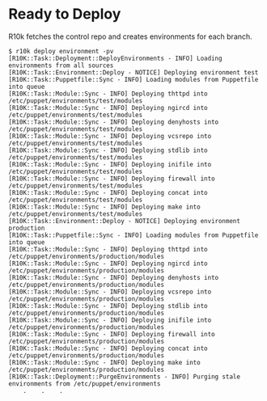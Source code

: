 <!SLIDE>
# Ready to Deploy

R10k fetches the control repo and creates environments for each branch.

    $ r10k deploy environment -pv
    [R10K::Task::Deployment::DeployEnvironments - INFO] Loading environments from all sources
    [R10K::Task::Environment::Deploy - NOTICE] Deploying environment test
    [R10K::Task::Puppetfile::Sync - INFO] Loading modules from Puppetfile into queue
    [R10K::Task::Module::Sync - INFO] Deploying thttpd into /etc/puppet/environments/test/modules
    [R10K::Task::Module::Sync - INFO] Deploying ngircd into /etc/puppet/environments/test/modules
    [R10K::Task::Module::Sync - INFO] Deploying denyhosts into /etc/puppet/environments/test/modules
    [R10K::Task::Module::Sync - INFO] Deploying vcsrepo into /etc/puppet/environments/test/modules
    [R10K::Task::Module::Sync - INFO] Deploying stdlib into /etc/puppet/environments/test/modules
    [R10K::Task::Module::Sync - INFO] Deploying inifile into /etc/puppet/environments/test/modules
    [R10K::Task::Module::Sync - INFO] Deploying firewall into /etc/puppet/environments/test/modules
    [R10K::Task::Module::Sync - INFO] Deploying concat into /etc/puppet/environments/test/modules
    [R10K::Task::Module::Sync - INFO] Deploying make into /etc/puppet/environments/test/modules
    [R10K::Task::Environment::Deploy - NOTICE] Deploying environment production
    [R10K::Task::Puppetfile::Sync - INFO] Loading modules from Puppetfile into queue
    [R10K::Task::Module::Sync - INFO] Deploying thttpd into /etc/puppet/environments/production/modules
    [R10K::Task::Module::Sync - INFO] Deploying ngircd into /etc/puppet/environments/production/modules
    [R10K::Task::Module::Sync - INFO] Deploying denyhosts into /etc/puppet/environments/production/modules
    [R10K::Task::Module::Sync - INFO] Deploying vcsrepo into /etc/puppet/environments/production/modules
    [R10K::Task::Module::Sync - INFO] Deploying stdlib into /etc/puppet/environments/production/modules
    [R10K::Task::Module::Sync - INFO] Deploying inifile into /etc/puppet/environments/production/modules
    [R10K::Task::Module::Sync - INFO] Deploying firewall into /etc/puppet/environments/production/modules
    [R10K::Task::Module::Sync - INFO] Deploying concat into /etc/puppet/environments/production/modules
    [R10K::Task::Module::Sync - INFO] Deploying make into /etc/puppet/environments/production/modules
    [R10K::Task::Deployment::PurgeEnvironments - INFO] Purging stale environments from /etc/puppet/environments
        .    .    .

